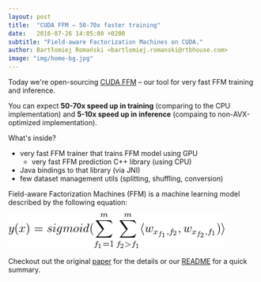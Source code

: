 ```yaml
---
layout: post
title:  "CUDA FFM – 50-70x faster training"
date:   2016-07-26 14:05:00 +0200
subtitle: "Field-aware Factorization Machines on CUDA."
author: Bartłomiej Romański <bartlomiej.romanski@rtbhouse.com>
image: "img/home-bg.jpg"
---
```


Today we're open-sourcing <a href="https://github.com/RTBHOUSE/cuda-ffm">CUDA FFM</a> – our tool for very fast FFM training and inference.

You can expect **50-70x speed up in training** (comparing to the CPU implementation) and **5-10x speed up in inference** (compaing to non-AVX-optimized implementation).

What's inside?

 * very fast FFM trainer that trains FFM model using GPU
   * very fast FFM prediction C++ library (using CPU)
 * Java bindings to that library (via JNI)
 * few dataset management utils (splitting, shuffling, conversion)

Field-aware Factorization Machines (FFM) is a machine learning model described by the following equation:

<img src="/pics/simplified_ffm_y.png">

Checkout out the original <a href="http://www.csie.ntu.edu.tw/~cjlin/papers/ffm.pdf">paper</a> for the details or our <a href="https://github.com/RTBHOUSE/cuda-ffm#ffm-formulation">README</a> for a quick summary.


